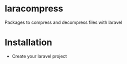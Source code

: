 # laracompress
 Packages to compress and decompress files with laravel
# Installation
  - Create your laravel project
